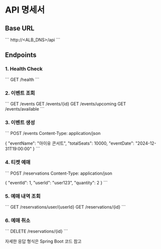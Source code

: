 # API 명세서

## Base URL
\`\`\`
http://<ALB_DNS>/api
\`\`\`

## Endpoints

### 1. Health Check
\`\`\`
GET /health
\`\`\`

### 2. 이벤트 조회
\`\`\`
GET /events
GET /events/{id}
GET /events/upcoming
GET /events/available
\`\`\`

### 3. 이벤트 생성
\`\`\`
POST /events
Content-Type: application/json

{
  "eventName": "아이유 콘서트",
  "totalSeats": 10000,
  "eventDate": "2024-12-31T19:00:00"
}
\`\`\`

### 4. 티켓 예매
\`\`\`
POST /reservations
Content-Type: application/json

{
  "eventId": 1,
  "userId": "user123",
  "quantity": 2
}
\`\`\`

### 5. 예매 내역 조회
\`\`\`
GET /reservations/user/{userId}
GET /reservations/{id}
\`\`\`

### 6. 예매 취소
\`\`\`
DELETE /reservations/{id}
\`\`\`

자세한 응답 형식은 Spring Boot 코드 참고
